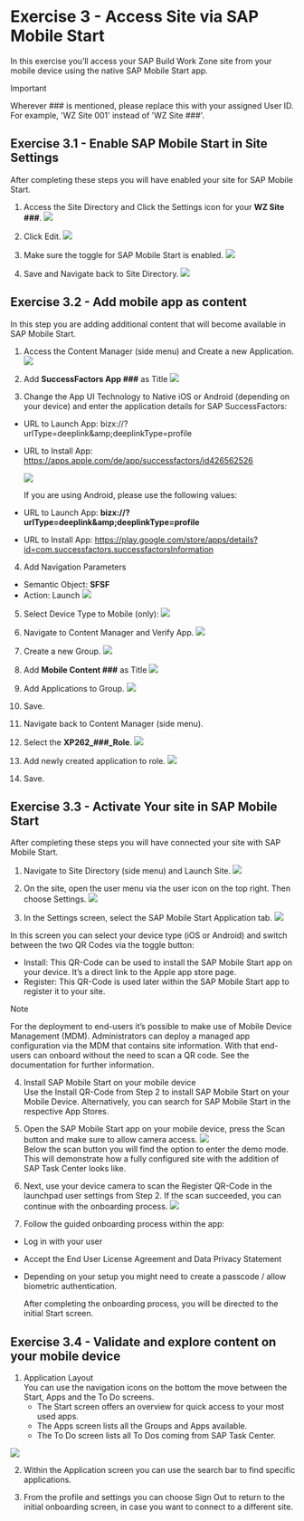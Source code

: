 
# Exercise 3 - Access Site via SAP Mobile Start
In this exercise you’ll access your SAP Build Work Zone site from your mobile device using the native SAP Mobile Start app.

> [!IMPORTANT]
> Wherever ### is mentioned, please replace this with your assigned User ID. For example, 'WZ Site 001' instead of 'WZ Site ###'.

## Exercise 3.1 - Enable SAP Mobile Start in Site Settings
After completing these steps you will have enabled your site for SAP Mobile Start.

1. Access the Site Directory and Click the Settings icon for your **WZ Site ###**.
  ![](/exercises/ex3/images/sms_1.png)

2. Click Edit.
![](/exercises/ex3/images/sms_2.png)

3. Make sure the toggle for SAP Mobile Start is enabled.
![](/exercises/ex3/images/sms_3.png)

4. Save and Navigate back to Site Directory.
![](/exercises/ex3/images/sms_4.png)



## Exercise 3.2 - Add mobile app as content
In this step you are adding additional content that will become available in SAP Mobile Start.

1. Access the Content Manager (side menu) and Create a new Application.
  ![](/exercises/ex3/images/mobile_content_1.png)

2. Add **SuccessFactors App ###** as Title
![](/exercises/ex3/images/mobile_content_2.png)

3. Change the App UI Technology to Native iOS or Android (depending on your device) and enter the application details for SAP SuccessFactors:

- URL to Launch App: bizx://?urlType=deeplink\&amp;deeplinkType=profile
- URL to Install App: https://apps.apple.com/de/app/successfactors/id426562526

    ![](/exercises/ex3/images/mobile_content_3.png)

    If you are using Android, please use the following values:
- URL to Launch App: **bizx://?urlType=deeplink\&amp;deeplinkType=profile**
- URL to Install App: https://play.google.com/store/apps/details?id=com.successfactors.successfactorsInformation

4. Add Navigation Parameters
- Semantic Object: **SFSF**
- Action: Launch
![](/exercises/ex3/images/mobile_content_4.png)

5. Select Device Type to Mobile (only):
![](/exercises/ex3/images/mobile_content_5.png)

6. Navigate to Content Manager and Verify App.
![](/exercises/ex3/images/mobile_content_6.png)

7. Create a new Group.
  ![](/exercises/ex3/images/group_1.png)

8. Add **Mobile Content ###** as Title
![](/exercises/ex3/images/group_2.png)

9. Add Applications to Group.
![](/exercises/ex3/images/group_3.png)

10. Save.

11. Navigate back to Content Manager (side menu).

12. Select the **XP262_###_Role**.
![](/exercises/ex3/images/role_1.png)

13. Add newly created application to role.
![](/exercises/ex3/images/role_2.png)

14. Save.


## Exercise 3.3 - Activate Your site in SAP Mobile Start
After completing these steps you will have connected your site with SAP Mobile Start.

1. Navigate to Site Directory (side menu) and Launch Site.
![](/exercises/ex3/images/sms_5.png)

2. On the site, open the user menu via the user icon on the top right. Then choose Settings.
  ![](/exercises/ex3/images/activate_mobile_1.png)

3. In the Settings screen, select the SAP Mobile Start Application tab.
![](/exercises/ex3/images/activate_mobile_2.png)

In this screen you can select your device type (iOS or Android) and switch between the two QR Codes via the toggle button:
- Install: This QR-Code can be used to install the SAP Mobile Start app on your device. It’s a direct link to the Apple app store page.
- Register: This QR-Code is used later within the SAP Mobile Start app to register it to your site.

> [!NOTE]
> For the deployment to end-users it’s possible to make use of Mobile Device Management (MDM). Administrators can deploy a managed app configuration via the MDM that contains site information. With that end-users can onboard without the need to scan a QR code. See the documentation for further information.

4. Install SAP Mobile Start on your mobile device
<br>Use the Install QR-Code from Step 2 to install SAP Mobile Start on your Mobile Device. Alternatively, you can search for SAP Mobile Start in the respective App Stores.

5. Open the SAP Mobile Start app on your mobile device, press the Scan button and make sure to allow camera access.
![](/exercises/ex3/images/activate_mobile_3.png)
<br> Below the scan button you will find the option to enter the demo mode. This will demonstrate how a fully configured site with the addition of SAP Task Center looks like.

6. Next, use your device camera to scan the Register QR-Code in the launchpad user settings from Step 2. If the scan succeeded, you can continue with the onboarding process.
![](/exercises/ex3/images/activate_mobile_4.png)

7. Follow the guided onboarding process within the app:
- Log in with your user
- Accept the End User License Agreement and Data Privacy Statement
- Depending on your setup you might need to create a passcode / allow biometric authentication.

    After completing the onboarding process, you will be directed to the initial Start screen.

## Exercise 3.4 - Validate and explore content on your mobile device

1. Application Layout
    <br>You can use the navigation icons on the bottom the move between the Start, Apps and the To Do screens.
    - The Start screen offers an overview for quick access to your most used apps. 
    - The Apps screen lists all the Groups and Apps available.
    - The To Do screen lists all To Dos coming from SAP Task Center.

![](/exercises/ex3/images/mobile_app_1.png)

2. Within the Application screen you can use the search bar to find specific applications.

3. From the profile and settings you can choose Sign Out to return to the initial onboarding screen, in case you want to connect to a different site.

